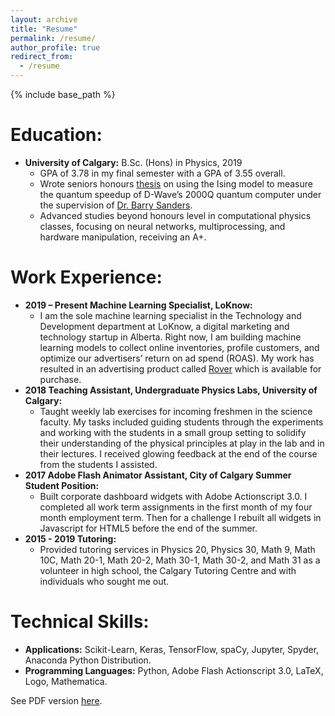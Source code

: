 ```yaml
---
layout: archive
title: "Resume"
permalink: /resume/
author_profile: true
redirect_from:
  - /resume
---
```


{% include base_path %}

Education:
==========

* <b>University of Calgary:</b> B.Sc. (Hons) in Physics, 2019
    * GPA of 3.78 in my final semester with a GPA of 3.55 overall.
    * Wrote seniors honours [thesis](http://nolanthenerd.github.io/files/phys598_thesis.pdf) on using the Ising model to measure the quantum speedup of D-Wave’s 2000Q quantum computer under the supervision of [Dr. Barry Sanders](https://iqst.ca/people/peoplepage.php?id=4).
    * Advanced studies beyond honours level in computational physics classes, focusing on neural networks, multiprocessing, and hardware manipulation, receiving an A+.

Work Experience:
================

* <b>2019 – Present Machine Learning Specialist, LoKnow:</b>
    * I am the sole machine learning specialist in the Technology and Development department at LoKnow, a digital marketing and technology startup in Alberta. Right now, I am building machine learning models to collect online inventories, profile customers, and optimize our advertisers’ return on ad spend (ROAS). My work has resulted in an advertising product called [Rover](https://loknow.com/platforms/rover/) which is available for purchase.
* <b>2018 Teaching Assistant, Undergraduate Physics Labs, University of Calgary:</b>
    * Taught weekly lab exercises for incoming freshmen in the science faculty. My tasks included guiding students through the experiments and working with the students in a small group setting to solidify their understanding of the physical principles at play in the lab and in their lectures. I received glowing feedback at the end of the course from the students I assisted.
* <b>2017 Adobe Flash Animator Assistant, City of Calgary Summer Student Position:</b>
    * Built corporate dashboard widgets with Adobe Actionscript 3.0. I completed all work term assignments in the first month of my four month employment term. Then for a challenge I rebuilt all widgets in Javascript for HTML5 before the end of the summer.
* <b>2015 - 2019 Tutoring:</b>
    * Provided tutoring services in Physics 20, Physics 30, Math 9, Math 10C, Math 20-1, Math 20-2, Math 30-1, Math 30-2, and Math 31 as a volunteer in high school, the Calgary Tutoring Centre and with individuals who sought me out.

Technical Skills:
=================

* <b>Applications:</b> Scikit-Learn, Keras, TensorFlow, spaCy, Jupyter, Spyder, Anaconda Python Distribution.
* <b>Programming Languages:</b> Python, Adobe Flash Actionscript 3.0, LaTeX, Logo, Mathematica.

See PDF version [here](http://nolanthenerd.github.io/files/resume.pdf).
